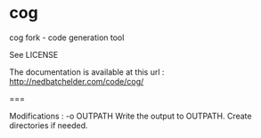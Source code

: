 cog
===

cog fork - code generation tool


See LICENSE

The documentation is available at this url : http://nedbatchelder.com/code/cog/




===

Modifications : 
-o OUTPATH  Write the output to OUTPATH. Create directories if needed.
